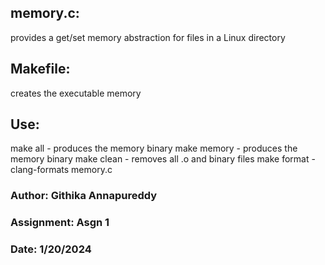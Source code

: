 ## memory.c: 
provides a get/set memory abstraction for files in a Linux directory

## Makefile: 
creates the executable memory

## Use:
make all - produces the memory binary
make memory - produces the memory binary
make clean - removes all .o and binary files
make format - clang-formats memory.c

### Author: Githika Annapureddy
### Assignment: Asgn 1
### Date: 1/20/2024
